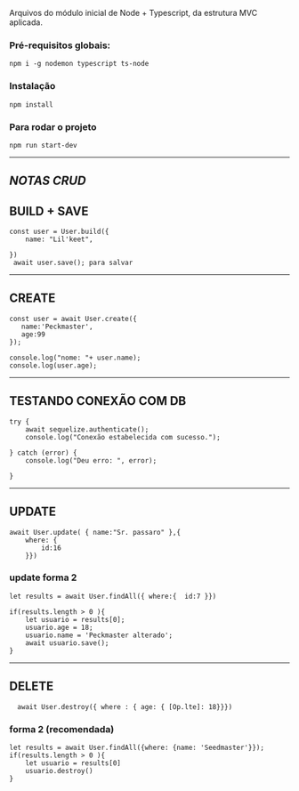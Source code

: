 Arquivos do módulo inicial de Node + Typescript, da estrutura MVC aplicada.

### Pré-requisitos globais:
`npm i -g nodemon typescript ts-node`

### Instalação
`npm install`

### Para rodar o projeto
`npm run start-dev`

----------------------

## <B> <i> NOTAS CRUD </i></B>

    
## <B>BUILD + SAVE</B>
~~~
const user = User.build({
    name: "Lil'keet",
    
})
 await user.save(); para salvar
~~~
<hr>

 ## <B>CREATE</B> 
 ~~~
const user = await User.create({
    name:'Peckmaster',
    age:99
});

console.log("nome: "+ user.name);
console.log(user.age);
~~~
<hr>

## <B>TESTANDO CONEXÃO COM DB</B>
~~~
try {
    await sequelize.authenticate();
    console.log("Conexão estabelecida com sucesso.");
    
} catch (error) {
    console.log("Deu erro: ", error);
    
}
~~~
<hr>

## <B>UPDATE</B>
~~~
await User.update( { name:"Sr. passaro" },{ 
    where: {
        id:16
    }})
 ~~~       
    
### update forma 2
    let results = await User.findAll({ where:{  id:7 }})
        
    if(results.length > 0 ){
        let usuario = results[0];
        usuario.age = 18;
        usuario.name = 'Peckmaster alterado';
        await usuario.save();
    } 
    
    
<hr>

## <B>DELETE</B>
~~~
  await User.destroy({ where : { age: { [Op.lte]: 18}}})
~~~
### forma 2 (recomendada)
    let results = await User.findAll({where: {name: 'Seedmaster'}});
    if(results.length > 0 ){
        let usuario = results[0]
        usuario.destroy()
    }

 
